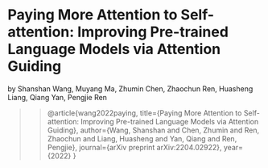 # Paying More Attention to Self-attention: Improving Pre-trained Language Models via Attention Guiding

by Shanshan Wang, Muyang Ma, Zhumin Chen, Zhaochun Ren, Huasheng Liang, Qiang Yan, Pengjie Ren
>>@article{wang2022paying,
>>  title={Paying More Attention to Self-attention: Improving Pre-trained Language Models via Attention Guiding},
>>  author={Wang, Shanshan and Chen, Zhumin and Ren, Zhaochun and Liang, Huasheng and Yan, Qiang and Ren, Pengjie},
>>  journal={arXiv preprint arXiv:2204.02922},
>>  year={2022}
>>}
